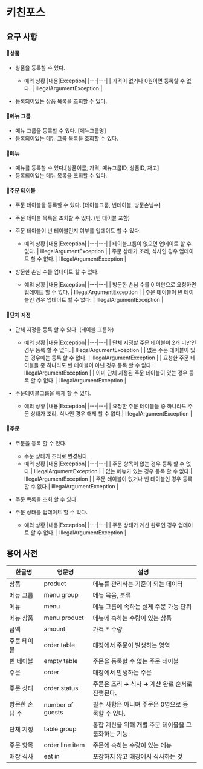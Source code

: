 # 키친포스

## 요구 사항

#### :memo:상품
- 상품을 등록할 수 있다.
    * 예외 상황
      |내용|Exception|
      |---|---|
      | 가격이 없거나 0원이면 등록할 수 없다. | IllegalArgumentException |

- 등록되어있는 상품 목록을 조회할 수 있다.

#### :memo:메뉴 그룹
- 메뉴 그룹을 등록할 수 있다. [메뉴그룹명]
- 등록되어있는 메뉴 그룹 목록을 조회할 수 있다.

#### :memo:메뉴
- 메뉴를 등록할 수 있다.[상품이름, 가격, 메뉴그룹ID, 상품ID, 재고]
- 등록되어있는 메뉴 목록을 조회할 수 있다.

#### :memo:주문 테이블
- 주문 테이블을 등록할 수 있다. [테이블그룹, 빈테이블, 방문손님수]
- 주문 테이블 목록을 조회할 수 있다. (빈 테이블 포함)
- 주문 테이블이 빈 테이블인지 여부를 업데이트 할 수 있다.
    * 예외 상황
      |내용|Exception|
      |---|---|
      | 테이블그룹이 없으면 업데이트 할 수 없다. | IllegalArgumentException |
      | 주문 상태가 조리, 식사인 경우 업데이트 할 수 없다. | IllegalArgumentException |

- 방문한 손님 수를 업데이트 할 수 있다.
    * 예외 상황
      |내용|Exception|
      |---|---|
      | 방문한 손님 수를 0 미만으로 요청하면 업데이트 할 수 없다.  | IllegalArgumentException |
      | 주문 테이블이 빈 테이블인 경우 업데이트 할 수 없다.  | IllegalArgumentException |

#### :memo:단체 지정
- 단체 지정을 등록 할 수 있다. (테이블 그룹화)
    * 예외 상황
      |내용|Exception|
      |---|---|
      | 단체 지정할 주문 테이블이 2개 미만인 경우 등록 할 수 없다.  | IllegalArgumentException |
      | 없는 주문 테이블이 있는 경우에는 등록 할 수 없다. | IllegalArgumentException |
      | 요청한 주문 테이블들 중 하나라도 빈 테이블이 아닌 경우 등록 할 수 없다.  | IllegalArgumentException |
      | 이미 단체 지정된 주문 테이블이 있는 경우 등록 할 수 없다.  | IllegalArgumentException |

- 주문테이블그룹을 해제 할 수 있다.
    * 예외 상황
      |내용|Exception|
      |---|---|
      | 요청한 주문 테이블들 중 하나라도 주문 상태가 조리, 식사인 경우 해제 할 수 없다.| IllegalArgumentException |

#### :memo:주문
- 주문을 등록 할 수 있다.
    - 주문 상태가 조리로 변경된다.
    * 예외 상황
      |내용|Exception|
      |---|---|
      | 주문 항목이 없는 경우 등록 할 수 없다.| IllegalArgumentException |
      | 없는 메뉴가 있는 경우 등록 할 수 없다.| IllegalArgumentException |
      | 주문 테이블이 없거나 빈 테이블인 경우 등록 할 수 없다.| IllegalArgumentException |

- 주문 목록을 조회 할 수 있다.
- 주문 상태를 업데이트 할 수 있다.
    * 예외 상황
      |내용|Exception|
      |---|---|
      | 주문 상태가 계산 완료인 경우 업데이트 할 수 없다. | IllegalArgumentException |
      

## 용어 사전

| 한글명 | 영문명 | 설명 |
| --- | --- | --- |
| 상품 | product | 메뉴를 관리하는 기준이 되는 데이터 |
| 메뉴 그룹 | menu group | 메뉴 묶음, 분류 |
| 메뉴 | menu | 메뉴 그룹에 속하는 실제 주문 가능 단위 |
| 메뉴 상품 | menu product | 메뉴에 속하는 수량이 있는 상품 |
| 금액 | amount | 가격 * 수량 |
| 주문 테이블 | order table | 매장에서 주문이 발생하는 영역 |
| 빈 테이블 | empty table | 주문을 등록할 수 없는 주문 테이블 |
| 주문 | order | 매장에서 발생하는 주문 |
| 주문 상태 | order status | 주문은 조리 ➜ 식사 ➜ 계산 완료 순서로 진행된다. |
| 방문한 손님 수 | number of guests | 필수 사항은 아니며 주문은 0명으로 등록할 수 있다. |
| 단체 지정 | table group | 통합 계산을 위해 개별 주문 테이블을 그룹화하는 기능 |
| 주문 항목 | order line item | 주문에 속하는 수량이 있는 메뉴 |
| 매장 식사 | eat in | 포장하지 않고 매장에서 식사하는 것 |
